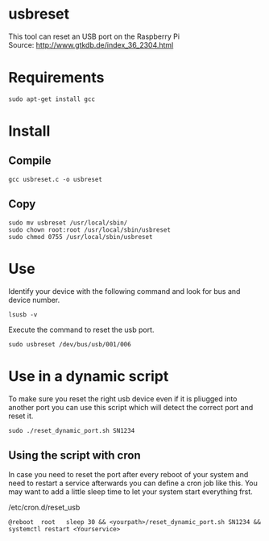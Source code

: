 # usbreset

This tool can reset an USB port on the Raspberry Pi  
Source: http://www.gtkdb.de/index_36_2304.html

# Requirements

```
sudo apt-get install gcc
```

# Install

## Compile

```
gcc usbreset.c -o usbreset
```

## Copy

```
sudo mv usbreset /usr/local/sbin/
sudo chown root:root /usr/local/sbin/usbreset
sudo chmod 0755 /usr/local/sbin/usbreset
```

# Use

Identify your device with the following command and look for bus and device number.

```
lsusb -v
```

Execute the command to reset the usb port.

```
sudo usbreset /dev/bus/usb/001/006
```

# Use in a dynamic script

To make sure you reset the right usb device even if it is pliugged into another port you can use this script which will detect the correct port and reset it.

```
sudo ./reset_dynamic_port.sh SN1234
```

## Using the script with cron

In case you need to reset the port after every reboot of your system and need to restart a service afterwards you can define a cron job like this.
You may want to add a little sleep time to let your system start everything frst.

/etc/cron.d/reset_usb

```
@reboot  root   sleep 30 && <yourpath>/reset_dynamic_port.sh SN1234 && systemctl restart <Yourservice>
```